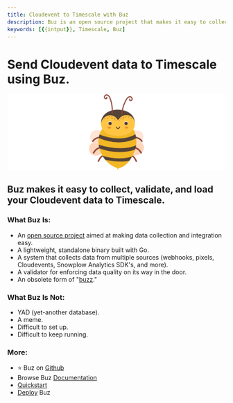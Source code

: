 ```yaml
---
title: Cloudevent to Timescale with Buz
description: Buz is an open source project that makes it easy to collect, validate, and load Cloudevent data to Timescale.
keywords: [{{intput}}, Timescale, Buz]
---
```


# Send Cloudevent data to Timescale using Buz.

![buzz](../../../static/img/buzz.png)


## Buz makes it easy to collect, validate, and load your Cloudevent data to Timescale.


### What Buz Is:

- An [open source project](https://github.com/silverton-io/buz) aimed at making data collection and integration easy.
- A lightweight, standalone binary built with Go.
- A system that collects data from multiple sources (webhooks, pixels, Cloudevents, Snowplow Analytics SDK's, and more).
- A validator for enforcing data quality on its way in the door.
- An obsolete form of "[buzz](https://www.merriam-webster.com/dictionary/buzz)."


### What Buz Is Not:

- YAD (yet-another database).
- A meme.
- Difficult to set up.
- Difficult to keep running.


### More:
- ⭐ Buz on [Github](https://github.com/silverton-io/buz)
- Browse Buz [Documentation](/)
- [Quickstart](/examples/quickstart)
- [Deploy](category/deploying-buz) Buz
